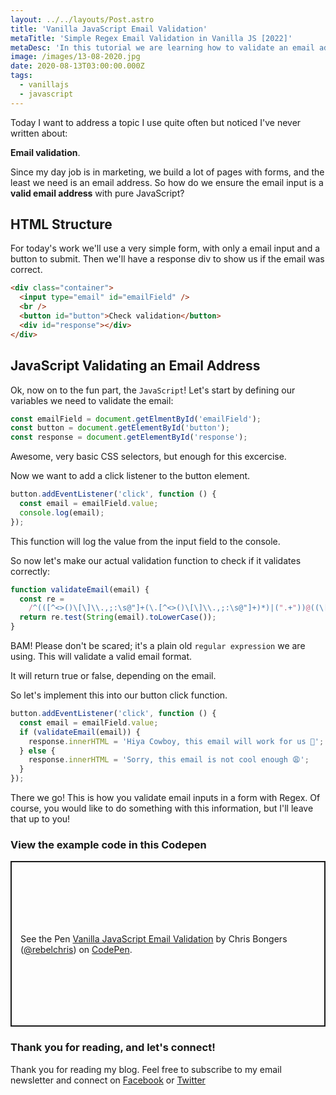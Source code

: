 ```yaml
---
layout: ../../layouts/Post.astro
title: 'Vanilla JavaScript Email Validation'
metaTitle: 'Simple Regex Email Validation in Vanilla JS [2022]'
metaDesc: 'In this tutorial we are learning how to validate an email address in JavaScript with Regex. Follow the steps and see the live demo on Codepen.'
image: /images/13-08-2020.jpg
date: 2020-08-13T03:00:00.000Z
tags:
  - vanillajs
  - javascript
---
```


Today I want to address a topic I use quite often but noticed I've never written about:

**Email validation**.

Since my day job is in marketing, we build a lot of pages with forms, and the least we need is an email address. So how do we ensure the email input is a **valid email address** with pure JavaScript?

## HTML Structure

For today's work we'll use a very simple form, with only a email input and a button to submit. Then we'll have a response div to show us if the email was correct.

```html
<div class="container">
  <input type="email" id="emailField" />
  <br />
  <button id="button">Check validation</button>
  <div id="response"></div>
</div>
```

## JavaScript Validating an Email Address

Ok, now on to the fun part, the `JavaScript`! Let's start by defining our variables we need to validate the email:

```js
const emailField = document.getElmentById('emailField');
const button = document.getElementById('button');
const response = document.getElementById('response');
```

Awesome, very basic CSS selectors, but enough for this excercise.

Now we want to add a click listener to the button element.

```js
button.addEventListener('click', function () {
  const email = emailField.value;
  console.log(email);
});
```

This function will log the value from the input field to the console.

So now let's make our actual validation function to check if it validates correctly:

```js
function validateEmail(email) {
  const re =
    /^(([^<>()\[\]\\.,;:\s@"]+(\.[^<>()\[\]\\.,;:\s@"]+)*)|(".+"))@((\[[0-9]{1,3}\.[0-9]{1,3}\.[0-9]{1,3}\.[0-9]{1,3}\])|(([a-zA-Z\-0-9]+\.)+[a-zA-Z]{2,}))$/;
  return re.test(String(email).toLowerCase());
}
```

BAM! Please don't be scared; it's a plain old `regular expression` we are using. This will validate a valid email format.

It will return true or false, depending on the email.

So let's implement this into our button click function.

```js
button.addEventListener('click', function () {
  const email = emailField.value;
  if (validateEmail(email)) {
    response.innerHTML = 'Hiya Cowboy, this email will work for us 🤠';
  } else {
    response.innerHTML = 'Sorry, this email is not cool enough 😩';
  }
});
```

There we go! This is how you validate email inputs in a form with Regex. Of course, you would like to do something with this information, but I'll leave that up to you!

### View the example code in this Codepen

<p class="codepen" data-height="265" data-theme-id="dark" data-default-tab="js,result" data-user="rebelchris" data-slug-hash="KKzdOJG" style="height: 265px; box-sizing: border-box; display: flex; align-items: center; justify-content: center; border: 2px solid; margin: 1em 0; padding: 1em;" data-pen-title="Vanilla JavaScript Email Validation">
  <span>See the Pen <a href="https://codepen.io/rebelchris/pen/KKzdOJG">
  Vanilla JavaScript Email Validation</a> by Chris Bongers (<a href="https://codepen.io/rebelchris">@rebelchris</a>)
  on <a href="https://codepen.io">CodePen</a>.</span>
</p>
<script async src="https://static.codepen.io/assets/embed/ei.js"></script>

### Thank you for reading, and let's connect!

Thank you for reading my blog. Feel free to subscribe to my email newsletter and connect on [Facebook](https://www.facebook.com/DailyDevTipsBlog) or [Twitter](https://twitter.com/DailyDevTips1)
